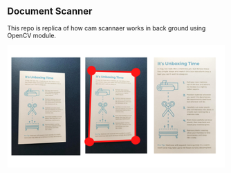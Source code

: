 ## Document Scanner

This repo is replica of how cam scannaer works in back ground using OpenCV module.

![Demo](./document_scanner_banner.png)
